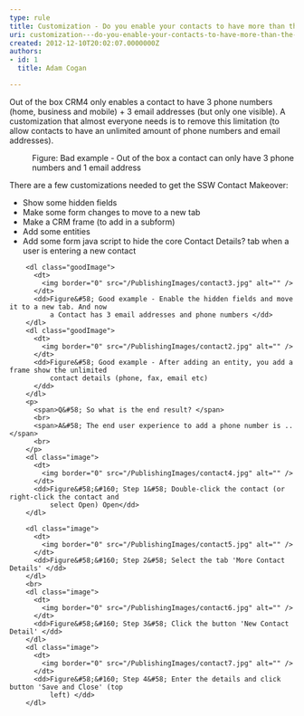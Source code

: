 ```yaml
---
type: rule
title: Customization - Do you enable your contacts to have more than the default 3 email addresses and phone numbers?
uri: customization---do-you-enable-your-contacts-to-have-more-than-the-default--email-addresses-and-phone-numbers
created: 2012-12-10T20:02:07.0000000Z
authors:
- id: 1
  title: Adam Cogan

---
```




<span class='intro'> Out of the box CRM4 only enables a contact to have 3 phone numbers (home, business and mobile) + 3 email addresses (but only one visible). A customization that almost everyone needs is to remove this limitation (to allow contacts to have an unlimited amount of phone numbers and email addresses). </span>

 <dl class="badImage">
          <dt>
            <img border="0" src="/PublishingImages/contact1.jpg" alt="" />
          </dt>
          <dd>Figure&#58; Bad example - Out of the box a contact can only have 3 phone numbers and
              1 email address</dd>
        </dl>
        <p>
          There are a few customizations needed to get the SSW Contact Makeover&#58;
        </p>
        <ul>
          <li>Show some hidden fields </li>
          <li>Make some form changes to move to a new tab </li>
          <li>Make a CRM frame (to add in a subform) </li>
          <li>Add some entities </li>
          <li>Add some form java script to hide the core Contact Details? tab when a user is
            entering a new contact </li>
        </ul>

        <dl class="goodImage">
          <dt>
            <img border="0" src="/PublishingImages/contact3.jpg" alt="" />
          </dt>
          <dd>Figure&#58; Good example - Enable the hidden fields and move it to a new tab. And now
              a Contact has 3 email addresses and phone numbers </dd>
        </dl>
        <dl class="goodImage">
          <dt>
            <img border="0" src="/PublishingImages/contact2.jpg" alt="" />
          </dt>
          <dd>Figure&#58; Good example - After adding an entity, you add a frame show the unlimited
              contact details (phone, fax, email etc)
          </dd>
        </dl>
        <p>
          <span>Q&#58; So what is the end result? </span>
          <br>
          <span>A&#58; The end user experience to add a phone number is .. </span>
          <br>
        </p>
        <dl class="image">
          <dt>
            <img border="0" src="/PublishingImages/contact4.jpg" alt="" />
          </dt>
          <dd>Figure&#58;&#160; Step 1&#58; Double-click the contact (or right-click the contact and
              select Open) Open</dd>
        </dl>

        <dl class="image">
          <dt>
            <img border="0" src="/PublishingImages/contact5.jpg" alt="" />
          </dt>
          <dd>Figure&#58;&#160; Step 2&#58; Select the tab 'More Contact Details' </dd>
        </dl>
        <br>
        <dl class="image">
          <dt>
            <img border="0" src="/PublishingImages/contact6.jpg" alt="" />
          </dt>
          <dd>Figure&#58;&#160; Step 3&#58; Click the button 'New Contact Detail' </dd>
        </dl>
        <dl class="image">
          <dt>
            <img border="0" src="/PublishingImages/contact7.jpg" alt="" />
          </dt>
          <dd>Figure&#58;&#160; Step 4&#58; Enter the details and click button 'Save and Close' (top
              left) </dd>
        </dl>



